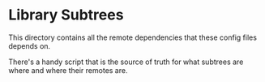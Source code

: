 # Library Subtrees

This directory contains all the remote dependencies that these config files depends on.

There's a handy script that is the source of truth for what subtrees are where and where their remotes are.
